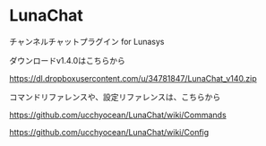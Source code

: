 LunaChat
========

チャンネルチャットプラグイン for Lunasys

ダウンロードv1.4.0はこちらから

https://dl.dropboxusercontent.com/u/34781847/LunaChat_v140.zip

コマンドリファレンスや、設定リファレンスは、こちらから

https://github.com/ucchyocean/LunaChat/wiki/Commands

https://github.com/ucchyocean/LunaChat/wiki/Config
